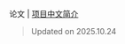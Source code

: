 论文 | [项目中文简介](https://github.com/LJoson/arXiv_daily/blob/main/README_zh-CN.md)

> Updated on 2025.10.24

